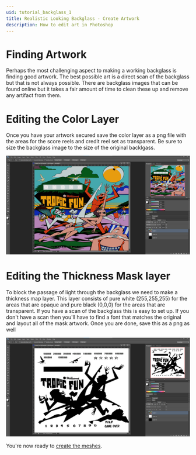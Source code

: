 ```yaml
---
uid: tutorial_backglass_1
title: Realistic Looking Backglass - Create Artwork
description: How to edit art in Photoshop
---
```


# Finding Artwork

Perhaps the most challenging aspect to making a working backglass is finding good artwork.  The best possible art is a direct scan of the backglass but that is not always possible.  There are backglass images that can be found online but it takes a fair amount of time to clean these up and remove any artifact from them.

# Editing the Color Layer

Once you have your artwork secured save the color layer as a png file with the areas for the score reels and credit reel set as transparent.  Be sure to size the backglass image to the size of the original backlgass.

![Color Edit](FullColorBG.jpg)

# Editing the Thickness Mask layer

To block the passage of light through the backglass we need to make a thickness map layer.  This layer consists of pure white (255,255,255) for the areas that are opaque and pure black (0,0,0) for the areas that are transparent.  If you have a scan of the backglass this is easy to set up.  If you don't have a scan then you'll have to find a font that matches the original and layout all of the mask artwork.  Once you are done, save this as a png as well

![Thickness Mask Edit](ThicknessMap.jpg)

You're now ready to [create the meshes](xref:tutorial_backglass_2).
